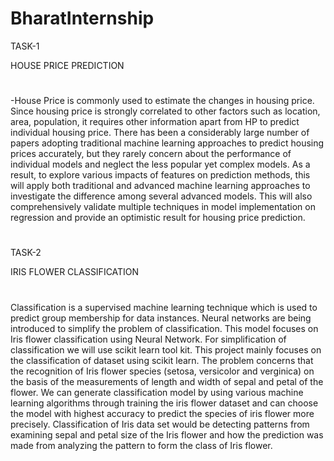 # BharatInternship

TASK-1

HOUSE PRICE PREDICTION
#
 -House Price is commonly used to estimate the changes in housing price. Since housing price is strongly correlated to other factors such as location, area, population, it requires other information apart from HP to predict individual housing price. There has been a considerably large number of papers adopting traditional machine learning approaches to predict housing prices accurately, but they rarely concern about the performance of individual models and neglect the less popular yet complex models. As a result, to explore various impacts of features on prediction methods, this will apply both traditional and advanced machine learning approaches to investigate the difference among several advanced models. This will also comprehensively validate multiple techniques in model implementation on regression and provide an optimistic result for housing price prediction.

#
TASK-2

IRIS FLOWER CLASSIFICATION
#
Classification is a supervised machine learning technique which is used to predict group membership for data instances. Neural networks are being introduced to simplify the problem of classification. This model focuses on Iris flower classification using Neural Network. For simplification of classification we will use scikit learn tool kit. This project mainly focuses on the classification of dataset using scikit learn. The problem concerns that the recognition of Iris flower species (setosa, versicolor and verginica) on the basis of the measurements of length and width of sepal and petal of the flower. We can generate classification model by using various machine learning algorithms through training the iris flower dataset and can choose the model with highest accuracy to predict the species of iris flower more precisely.  Classification of Iris data set would be detecting patterns from examining sepal and petal size of the Iris flower and how the prediction was made from analyzing the pattern to form the class of Iris flower.
